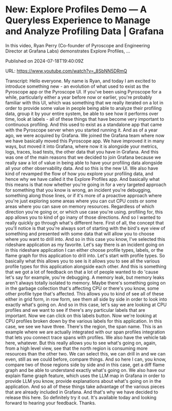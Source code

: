 # New: Explore Profiles Demo — A Queryless Experience to Manage and Analyze Profiling Data | Grafana

In this video, Ryan Perry (Co-founder of Pyroscope and Engineering Director at Grafana Labs) demonstrates Explore Profiles, ...

Published on 2024-07-18T19:40:09Z

URL: https://www.youtube.com/watch?v=_8SbNN5DRmQ

Transcript: Hello everyone. My name is Ryan, and today I am excited to introduce
something new - an evolution of what used to exist as the
Pyroscope app or the Pyroscope UI. If you've been using
Pyroscope for a while, particularly either a year
before now or earlier, you're probably familiar with this UI, which was something that we really
iterated on a lot in order to provide some value in people being
able to analyze their profiling data, group it by your entire system, be
able to see how it performs over time, look at labels - all of these
things that have become very important to continuous profiling. And this used to exist as a standalone
app that came with the Pyroscope server when you started running
it. And as of a year ago, we were acquired by Grafana. We joined the Grafana team where
now we have basically moved this Pyroscope app. We have
improved it in many ways, but moved it into Grafana, where
now it is alongside your metrics, logs, traces, load tests, the other
data that you have in Grafana. And this was one of the main reasons that
we decided to join Grafana because we really saw a lot of value in being able
to have your profiling data alongside all your other observability
data. And so this is the new UI. We also have kind of
revamped the flow of how you explore your profiling data, and hence why we have called
it the Explore Profiles app. And basically what this means is that
now whether you're going in for a very targeted approach for something
that you know is wrong, an incident you're debugging,
something along those lines, or if it's more of a proactive approach
where you're just exploring some areas where you can cut CPU costs
or some areas where you can save on memory resources. Regardless of which direction you're
going or, or which use case you're using. profiling for, this app allows you to
kind of go inany of those directions. And so I wanted to really quickly
go through what's different here. First of all, the concept that you'll notice is that
you're always sort of starting with the bird's eye view of something and presented
with some data that will allow you to choose where you want to drill
into. And so in this case you know, I've selected this rideshare
application as my favorite. Let's say there is an incident going
on in this rideshare application I can either choose profile types, labels, or the flame graph for this
application to drill into. Let's start with profile types. So basically what this allows you to see
is it allows you to see all the various profile types for this
application alongside each other. And this is something that we got a
lot of feedback on that a lot of people wanted to do 'cause let's say
for example, you're debugging. A memory leak, but memory leaks aren't
always totally isolated to memory. Maybe there's something going on in the
garbage collection that's affecting CPU or there's you know, some other
profile type that's affected. This allows you to kind of see all of
these either in grid form, in row form, see them all side by side in order to look into exactly what's
going on. And so in this case, let's say we are looking at CPU profiles
and we want to see if there's any particular labels that are important.
Now we can click on this labels button. Now we're looking at CPU profiles broken
down by the various labels for this application. In this case, we see
we have three. There's the region, the span name. This is an example where we are actually
integrated with our span profiles integration that lets you connect
trace spans with profiles. We also have the vehicle
tab here, whatever. But this really allows you to
see what's going on, again, from a high level view, see that the north region is consuming
more resources than the other two. We can select this, we can
drill in and we can even, still as we could before, compare
things. And so here I can, you know, compare two of those regions
side by side and in this case, get a diff flame graph and be able
to understand exactly what's going on. We also have our
explain flame graph feature, which uses the LLM map
in Grafana in order to provide LLM you know, provide explanations about what's
going on in the application. And so all of these things take
advantage of the various pieces that are already included in Grafana. And that's why we have
decided to release this here. So definitely try it out. It's available today and looking forward
to hearing your feedback. Thanks.

